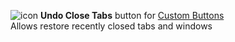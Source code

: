![icon](https://raw.github.com/Infocatcher/Custom_Buttons/master/Undo_Close_Tabs/icons/icon.png)&nbsp;<strong>Undo Close Tabs</strong> button for [Custom Buttons](https://addons.mozilla.org/addon/custom-buttons/)
<br>Allows restore recently closed tabs and windows